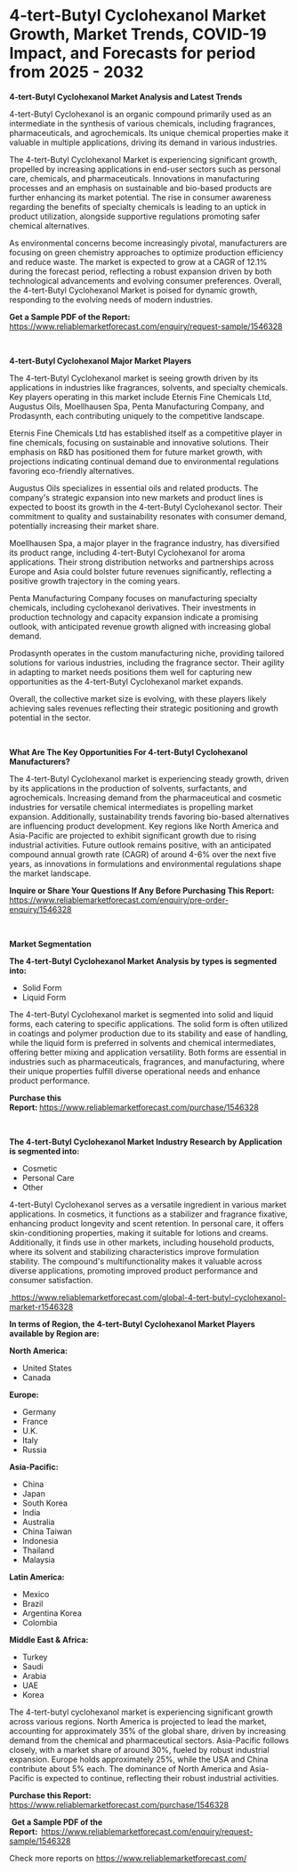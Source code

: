 <p><h1>4-tert-Butyl Cyclohexanol Market Growth, Market Trends, COVID-19 Impact, and Forecasts for period from 2025 - 2032</h1></p><p><strong>4-tert-Butyl Cyclohexanol Market Analysis and Latest Trends</strong></p>
<p><p>4-tert-Butyl Cyclohexanol is an organic compound primarily used as an intermediate in the synthesis of various chemicals, including fragrances, pharmaceuticals, and agrochemicals. Its unique chemical properties make it valuable in multiple applications, driving its demand in various industries.</p><p>The 4-tert-Butyl Cyclohexanol Market is experiencing significant growth, propelled by increasing applications in end-user sectors such as personal care, chemicals, and pharmaceuticals. Innovations in manufacturing processes and an emphasis on sustainable and bio-based products are further enhancing its market potential. The rise in consumer awareness regarding the benefits of specialty chemicals is leading to an uptick in product utilization, alongside supportive regulations promoting safer chemical alternatives.</p><p>As environmental concerns become increasingly pivotal, manufacturers are focusing on green chemistry approaches to optimize production efficiency and reduce waste. The market is expected to grow at a CAGR of 12.1% during the forecast period, reflecting a robust expansion driven by both technological advancements and evolving consumer preferences. Overall, the 4-tert-Butyl Cyclohexanol Market is poised for dynamic growth, responding to the evolving needs of modern industries.</p></p>
<p><strong>Get a Sample PDF of the Report:&nbsp;</strong> <a href="https://www.reliablemarketforecast.com/enquiry/request-sample/1546328?utm_campaign=2274&utm_medium=2&utm_source=Github&utm_content=ia&utm_term=01022025&utm_id=4-tert-butyl-cyclohexanol">https://www.reliablemarketforecast.com/enquiry/request-sample/1546328</a></p>
<p>&nbsp;</p>
<p><strong>4-tert-Butyl Cyclohexanol Major Market Players</strong></p>
<p><p>The 4-tert-Butyl Cyclohexanol market is seeing growth driven by its applications in industries like fragrances, solvents, and specialty chemicals. Key players operating in this market include Eternis Fine Chemicals Ltd, Augustus Oils, Moellhausen Spa, Penta Manufacturing Company, and Prodasynth, each contributing uniquely to the competitive landscape.</p><p>Eternis Fine Chemicals Ltd has established itself as a competitive player in fine chemicals, focusing on sustainable and innovative solutions. Their emphasis on R&D has positioned them for future market growth, with projections indicating continual demand due to environmental regulations favoring eco-friendly alternatives.</p><p>Augustus Oils specializes in essential oils and related products. The company's strategic expansion into new markets and product lines is expected to boost its growth in the 4-tert-Butyl Cyclohexanol sector. Their commitment to quality and sustainability resonates with consumer demand, potentially increasing their market share.</p><p>Moellhausen Spa, a major player in the fragrance industry, has diversified its product range, including 4-tert-Butyl Cyclohexanol for aroma applications. Their strong distribution networks and partnerships across Europe and Asia could bolster future revenues significantly, reflecting a positive growth trajectory in the coming years.</p><p>Penta Manufacturing Company focuses on manufacturing specialty chemicals, including cyclohexanol derivatives. Their investments in production technology and capacity expansion indicate a promising outlook, with anticipated revenue growth aligned with increasing global demand.</p><p>Prodasynth operates in the custom manufacturing niche, providing tailored solutions for various industries, including the fragrance sector. Their agility in adapting to market needs positions them well for capturing new opportunities as the 4-tert-Butyl Cyclohexanol market expands.</p><p>Overall, the collective market size is evolving, with these players likely achieving sales revenues reflecting their strategic positioning and growth potential in the sector.</p></p>
<p>&nbsp;</p>
<p><strong>What Are The Key Opportunities For 4-tert-Butyl Cyclohexanol Manufacturers?</strong></p>
<p><p>The 4-tert-Butyl Cyclohexanol market is experiencing steady growth, driven by its applications in the production of solvents, surfactants, and agrochemicals. Increasing demand from the pharmaceutical and cosmetic industries for versatile chemical intermediates is propelling market expansion. Additionally, sustainability trends favoring bio-based alternatives are influencing product development. Key regions like North America and Asia-Pacific are projected to exhibit significant growth due to rising industrial activities. Future outlook remains positive, with an anticipated compound annual growth rate (CAGR) of around 4-6% over the next five years, as innovations in formulations and environmental regulations shape the market landscape.</p></p>
<p><strong>Inquire or Share Your Questions If Any Before Purchasing This Report:</strong> <a href="https://www.reliablemarketforecast.com/enquiry/pre-order-enquiry/1546328?utm_campaign=2274&utm_medium=2&utm_source=Github&utm_content=ia&utm_term=01022025&utm_id=4-tert-butyl-cyclohexanol">https://www.reliablemarketforecast.com/enquiry/pre-order-enquiry/1546328</a></p>
<p>&nbsp;</p>
<p><strong>Market Segmentation</strong></p>
<p><strong>The 4-tert-Butyl Cyclohexanol Market Analysis by types is segmented into:</strong></p>
<p><ul><li>Solid Form</li><li>Liquid Form</li></ul></p>
<p><p>The 4-tert-Butyl Cyclohexanol market is segmented into solid and liquid forms, each catering to specific applications. The solid form is often utilized in coatings and polymer production due to its stability and ease of handling, while the liquid form is preferred in solvents and chemical intermediates, offering better mixing and application versatility. Both forms are essential in industries such as pharmaceuticals, fragrances, and manufacturing, where their unique properties fulfill diverse operational needs and enhance product performance.</p></p>
<p><strong>Purchase this Report:&nbsp;</strong><a href="https://www.reliablemarketforecast.com/purchase/1546328?utm_campaign=2274&utm_medium=2&utm_source=Github&utm_content=ia&utm_term=01022025&utm_id=4-tert-butyl-cyclohexanol">https://www.reliablemarketforecast.com/purchase/1546328</a></p>
<p>&nbsp;</p>
<p><strong>The 4-tert-Butyl Cyclohexanol Market Industry Research by Application is segmented into:</strong></p>
<p><ul><li>Cosmetic</li><li>Personal Care</li><li>Other</li></ul></p>
<p><p>4-tert-Butyl Cyclohexanol serves as a versatile ingredient in various market applications. In cosmetics, it functions as a stabilizer and fragrance fixative, enhancing product longevity and scent retention. In personal care, it offers skin-conditioning properties, making it suitable for lotions and creams. Additionally, it finds use in other markets, including household products, where its solvent and stabilizing characteristics improve formulation stability. The compound's multifunctionality makes it valuable across diverse applications, promoting improved product performance and consumer satisfaction.</p></p>
<p><a href="https://www.reliablemarketforecast.com/global-4-tert-butyl-cyclohexanol-market-r1546328?utm_campaign=2274&utm_medium=2&utm_source=Github&utm_content=ia&utm_term=01022025&utm_id=4-tert-butyl-cyclohexanol">&nbsp;https://www.reliablemarketforecast.com/global-4-tert-butyl-cyclohexanol-market-r1546328</a></p>
<p><strong>In terms of Region, the 4-tert-Butyl Cyclohexanol Market Players available by Region are:</strong></p>
<p>
    <p> <strong> North America: </strong>
        <ul>
            <li>United States</li>
            <li>Canada</li>
        </ul>
        </p> 
    <p> <strong> Europe: </strong>
        <ul>
            <li>Germany</li>
            <li>France</li>
            <li>U.K.</li>
            <li>Italy</li>
            <li>Russia</li>
        </ul>
        </p> 
    <p> <strong> Asia-Pacific: </strong>
        <ul>
            <li>China</li>
            <li>Japan</li>
            <li>South Korea</li>
            <li>India</li>
            <li>Australia</li>
            <li>China Taiwan</li>
            <li>Indonesia</li>
            <li>Thailand</li>
            <li>Malaysia</li>
        </ul>
        </p> 
    <p> <strong> Latin America: </strong>
        <ul>
            <li>Mexico</li>
            <li>Brazil</li>
            <li>Argentina Korea</li>
            <li>Colombia</li>
        </ul>
        </p> 
    <p> <strong> Middle East & Africa: </strong>
        <ul>
            <li>Turkey</li>
            <li>Saudi</li>
            <li>Arabia</li>
            <li>UAE</li>
            <li>Korea</li>
        </ul>
    </p>
    </p>
<p><p>The 4-tert-butyl cyclohexanol market is experiencing significant growth across various regions. North America is projected to lead the market, accounting for approximately 35% of the global share, driven by increasing demand from the chemical and pharmaceutical sectors. Asia-Pacific follows closely, with a market share of around 30%, fueled by robust industrial expansion. Europe holds approximately 25%, while the USA and China contribute about 5% each. The dominance of North America and Asia-Pacific is expected to continue, reflecting their robust industrial activities.</p></p>
<p><strong>Purchase this Report: </strong><a href="https://www.reliablemarketforecast.com/purchase/1546328?utm_campaign=2274&utm_medium=2&utm_source=Github&utm_content=ia&utm_term=01022025&utm_id=4-tert-butyl-cyclohexanol">https://www.reliablemarketforecast.com/purchase/1546328</a></p>
<p>&nbsp;<strong>Get a Sample PDF of the Report:&nbsp;&nbsp;</strong><a href="https://www.reliablemarketforecast.com/enquiry/request-sample/1546328?utm_campaign=2274&utm_medium=2&utm_source=Github&utm_content=ia&utm_term=01022025&utm_id=4-tert-butyl-cyclohexanol">https://www.reliablemarketforecast.com/enquiry/request-sample/1546328</a></p>
<p><strong></strong></p>
<p>Check more reports on <a href="https://www.reliablemarketforecast.com/?utm_campaign=2274&utm_medium=2&utm_source=Github&utm_content=ia&utm_term=01022025&utm_id=4-tert-butyl-cyclohexanol">https://www.reliablemarketforecast.com/</a></p>